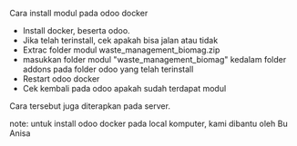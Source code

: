 Cara install modul pada odoo docker
- Install docker, beserta odoo. 
- Jika telah terinstall, cek apakah bisa jalan atau tidak
- Extrac folder modul waste_management_biomag.zip
- masukkan folder modul "waste_management_biomag" kedalam folder addons pada folder odoo yang telah terinstall
- Restart odoo docker
- Cek kembali pada odoo apakah sudah terdapat modul


Cara tersebut juga diterapkan pada server.

note: untuk install odoo docker pada local komputer, kami dibantu oleh Bu Anisa 
